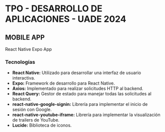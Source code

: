 # TPO - DESARROLLO DE APLICACIONES - UADE 2024

## MOBILE APP

React Native Expo App

### Tecnologías

- **React Native:** Utilizado para desarrollar una interfaz de usuario interactiva.
- **Expo:** Framework de desarrollo para React Native.
- **Axios:** Implementado para realizar solicitudes HTTP al backend.
- **React Query:** Gestor de estado para manejar todas las solicitudes al backend.
- **react-native-google-signin:** Librería para implementar el inicio de sesión con Google.
- **react-native-youtube-iframe:** Librería para implementar la visualización de trailers de YouTube.
- **Lucide:** Biblioteca de iconos.
